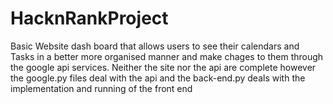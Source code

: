 # HacknRankProject
Basic Website dash board that allows users to see their calendars and Tasks in a better more organised manner and make chages to them through the google api services.
Neither the site nor the api are complete however the google.py files deal with the api and the back-end.py deals with the implementation and running of the front end
